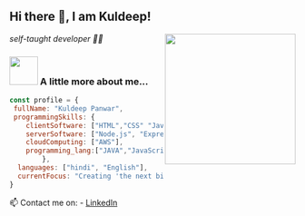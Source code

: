 <!-- ### Hi there 👋 -->

<!--
**Kuldeeppanwar007/Kuldeeppanwar007** is a ✨ _special_ ✨ repository because its `README.md` (this file) appears on your GitHub profile.

Here are some ideas to get you started:

- 🔭 I’m currently working on ...
- 🌱 I’m currently learning ...
- 👯 I’m looking to collaborate on ...
- 🤔 I’m looking for help with ...
- 💬 Ask me about ...
- 📫 How to reach me: ...
- 😄 Pronouns: ...
- ⚡ Fun fact: ...
-->

<h2> Hi there 👋, I am Kuldeep!</h2>
<img align='right' src="https://media.giphy.com/media/HEPwfdu6T6svpPE1eN/giphy.gif" width="230" eight="230">
<p><em> self-taught developer 👨‍💻</em></p>


### <img src="https://media.giphy.com/media/cmCEsJZHYBPels360q/giphy.gif" width="50"> A little more about me...  

```javascript
const profile = {
 fullName: "Kuldeep Panwar",
 programmingSkills: {
    clientSoftware: ["HTML","CSS" "JavaScript", "JSON", "React"],
    serverSoftware: ["Node.js", "Express.js", "MongoDB","MySql"],
    cloudComputing: ["AWS"],
    programming_lang:["JAVA","JavaScript"]
        },
  languages: ["hindi", "English"],
  currentFocus: "Creating 'the next big thing' "
}
```

📫 Contact me on: 
    - [LinkedIn](https://www.linkedin.com/in/kuldeeppanwar007/)

